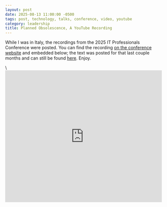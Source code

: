 ```yaml
---
layout: post
date: 2025-08-13 11:00:00 -0500
tags: post, technology, talks, conference, video, youtube
category: leadership
title: Planned Obsolescence, A YouTube Recording
--- 
```


While I was in Italy, the recordings from the 2025 IT Professionals Conference were posted. You can find the recording [on the conference website](https://itproconf.wisc.edu/event/planned-obsolescence-turning-a-technology-fallacy-into-a-leadership-strategy/) and embedded below; the text was posted for that last couple months and can still be found [here](https://engineeredeloquence.com/2025/05/planned-obsolescence-talk). Enjoy.

<div class="video-embed">
\<iframe width="100%" height="425px" src="https://www.youtube.com/embed/WKY-nMbprVw" title="Planned Obsolescence: Turning a Technology Fallacy into a Leadership Strategy" frameborder="0"\></iframe>
</div>